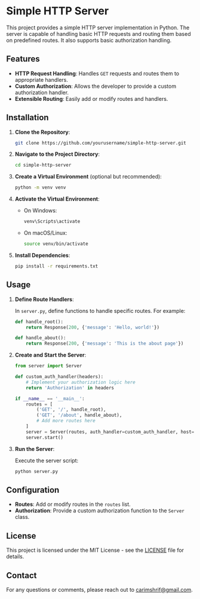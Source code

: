 # Simple HTTP Server

This project provides a simple HTTP server implementation in Python. The server is capable of handling basic HTTP requests and routing them based on predefined routes. It also supports basic authorization handling.

## Features

- **HTTP Request Handling**: Handles `GET` requests and routes them to appropriate handlers.
- **Custom Authorization**: Allows the developer to provide a custom authorization handler.
- **Extensible Routing**: Easily add or modify routes and handlers.

## Installation

1. **Clone the Repository**:

    ```sh
    git clone https://github.com/yourusername/simple-http-server.git
    ```

2. **Navigate to the Project Directory**:

    ```sh
    cd simple-http-server
    ```

3. **Create a Virtual Environment** (optional but recommended):

    ```sh
    python -m venv venv
    ```

4. **Activate the Virtual Environment**:

    - On Windows:

        ```sh
        venv\Scripts\activate
        ```

    - On macOS/Linux:

        ```sh
        source venv/bin/activate
        ```

5. **Install Dependencies**:

    ```sh
    pip install -r requirements.txt
    ```

## Usage

1. **Define Route Handlers**:

    In `server.py`, define functions to handle specific routes. For example:

    ```python
    def handle_root():
        return Response(200, {'message': 'Hello, world!'})

    def handle_about():
        return Response(200, {'message': 'This is the about page'})
    ```

2. **Create and Start the Server**:

    ```python
    from server import Server

    def custom_auth_handler(headers):
        # Implement your authorization logic here
        return 'Authorization' in headers

    if __name__ == '__main__':
        routes = [
            ('GET', '/', handle_root),
            ('GET', '/about', handle_about),
            # Add more routes here
        ]
        server = Server(routes, auth_handler=custom_auth_handler, host='0.0.0.0', port=65432)
        server.start()
    ```

3. **Run the Server**:

    Execute the server script:

    ```sh
    python server.py
    ```

## Configuration

- **Routes**: Add or modify routes in the `routes` list.
- **Authorization**: Provide a custom authorization function to the `Server` class.

## License

This project is licensed under the MIT License - see the [LICENSE](LICENSE) file for details.

## Contact

For any questions or comments, please reach out to [carimshrif@gmail.com](mailto:carimshrif@gmail.com).

